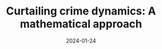 ---
title: "Curtailing crime dynamics: A mathematical approach"
collection: publications
<!-- category: manuscripts -->
permalink: /publication/2024-01-24-paper-title-number-1
# excerpt: 'This paper uses compartmental modeling to investigate some avenues for curtailing the spread of gangs in the community.'
date: 2024-01-24
venue: 'Frontiers of Applied Mathematics and Statistics'
# slidesurl: 'http://academicpages.github.io/files/slides1.pdf'
paperurl: 'https://www.frontiersin.org/journals/applied-mathematics-and-statistics/articles/10.3389/fams.2022.1086745/full'
external_url: 'https://www.frontiersin.org/journals/applied-mathematics-and-statistics/articles/10.3389/fams.2022.1086745/full'
pdf_url: '/files/fams24.pdf'
# bibtexurl: 'http://academicpages.github.io/files/bibtex1.bib'
citation: 'Kwofie, T., <strong>Dogbatsey, M.</strong>, & Moore, S. E. (2023). Curtailing crime dynamics: A mathematical approach. Frontiers in Applied Mathematics and Statistics, 8, 1086745.'
---